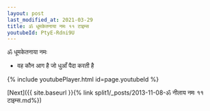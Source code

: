 ```yaml
---
layout: post
last_modified_at: 2021-03-29
title: ॐ धूमकेतनाया नमः ११ टाइम्स
youtubeId: PtyE-Rdni9U
---
```

 
 
 ॐ धूमकेतनाया नमः  
 
 -  वह कौन आग है जो धुआँ पैदा करती है 
 
  
 
  
 
 
 
 
 
 


{% include youtubePlayer.html id=page.youtubeId %}
 
[Next]({{ site.baseurl }}{% link  split1/_posts/2013-11-08-ॐ नीलाय नमः ११ टाइम्स.md%})
 
